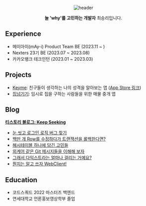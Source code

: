 <div align='center'>

![header](https://capsule-render.vercel.app/api?type=waving&color=gradient&height=300&section=header&text=Senglee%20Choi%27s&fontSize=70&animation=fadeIn)

**늘 'why'를 고민하는 개발자** 최승리입니다.
    
</div>

## Experience
- 메이아이(mAy-i) Product Team BE (2023.11 ~ )
- Nexters 23기 BE (2023.07 ~ 2023.08)
- 카카오뱅크 테크인턴 (2023.01 ~ 2023.03)

## Projects
- [Keyme](https://github.com/Nexters/keyme-backend): 친구들이 생각하는 나의 성격을 알아보는 앱 ([App Store 링크](https://apps.apple.com/kr/app/keyme/id6458787411))
- [집넘기기](https://github.com/jminie-o8o/Home-Rent-App): 임시로 집을 구하는 사람들을 위한 매물 중개 앱

## Blog
**[티스토리 블로그: Keep Seeking](https://keepseeking.tistory.com/)**

- [눈 씻고 로그인 로직 버그 찾기](https://keepseeking.tistory.com/15)
- [백만 개 Row를 수정하다가 트랜잭션을 롤백한다면?](https://keepseeking.tistory.com/18)
- [해시테이블 하나에 담긴 고민들](https://keepseeking.tistory.com/19)
- [외계어 같은 Git 메시지들을 이해해 보자](https://keepseeking.tistory.com/17)
- [그래서 다익스트라는 얼마나 걸리는 거예요?](https://keepseeking.tistory.com/14)
- [뭔지는 알고 쓰자 WebClient!](https://keepseeking.tistory.com/13)


## Education
- 코드스쿼드 2022 마스터즈 백엔드
- 연세대학교 언론홍보영상학부 졸업
